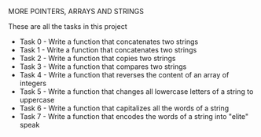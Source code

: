 MORE POINTERS, ARRAYS AND STRINGS 

These are all the tasks in this project

* Task 0 - Write a function that concatenates two strings
* Task 1 - Write a function that concatenates two strings
* Task 2 - Write a function that copies two strings
* Task 3 - Write a function that compares two strings
* Task 4 - Write a function that reverses the content of an array of integers
* Task 5 - Write a function that changes all lowercase letters of a string to uppercase
* Task 6 - Write a function that capitalizes all the words of a string
* Task 7 - Write a function that encodes the words of a string into "elite" speak
